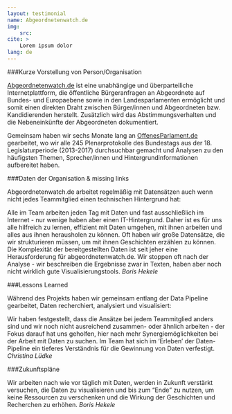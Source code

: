 ```yaml
---
layout: testimonial
name: Abgeordnetenwatch.de
img: 
    src: 
cite: > 
    Lorem ipsum dolor
lang: de
---
```

###Kurze Vorstellung von Person/Organisation

[Abgeordnetenwatch.de](https://abgeordnetenwatch.de) ist eine unabhängige und überparteiliche Internetplattform, die öffentliche Bürgeranfragen an Abgeordnete auf Bundes- und Europaebene sowie in den Landesparlamenten ermöglicht und somit einen direkten Draht zwischen Bürger/innen und Abgeordneten bzw. Kandidierenden herstellt. Zusätzlich wird das Abstimmungsverhalten und die Nebeneinkünfte der Abgeordneten dokumentiert.

Gemeinsam haben wir sechs Monate lang an [OffenesParlament.de](https://offenesparlament.de) gearbeitet, wo wir alle 245 Plenarprotokolle des Bundestags aus der 18. Legislaturperiode (2013-2017) durchsuchbar gemacht und Analysen zu den häufigsten Themen, Sprecher/innen und Hintergrundinformationen aufbereitet haben.

###Daten der Organisation & missing links 

Abgeordnetenwatch.de arbeitet regelmäßig mit Datensätzen auch wenn nicht jedes Teammitglied einen technischen Hintergrund hat: 

<p class="speech-bubble">
    Alle im Team arbeiten jeden Tag mit Daten und fast ausschließlich im Internet - nur wenige haben aber einen IT-Hintergrund. Daher ist es für uns alle hilfreich zu lernen, effizient mit Daten umgehen, mit ihnen arbeiten und alles aus ihnen herausholen zu können. Oft haben wir große Datensätze, die wir strukturieren müssen, um mit ihnen Geschichten erzählen zu können. Die Komplexität der bereitgestellten Daten ist seit jeher eine Herausforderung für abgeordnetenwatch.de. Wir stoppen oft nach der Analyse - wir beschreiben die Ergebnisse zwar in Texten, haben aber noch nicht wirklich gute Visualisierungstools.
    <cite>Boris Hekele</cite>
</p>

###Lessons Learned

Während des Projekts haben wir gemeinsam entlang der Data Pipeline gearbeitet, Daten recherchiert, analysiert und visualisiert:

<p class="speech-bubble">
    Wir haben festgestellt, dass die Ansätze bei jedem Teammitglied anders sind und wir noch nicht ausreichend zusammen- oder ähnlich arbeiten - der Fokus darauf hat uns geholfen, hier nach mehr Synergiemöglichkeiten bei der Arbeit mit Daten zu suchen. Im Team hat sich im ‘Erleben’ der Daten-Pipeline ein tieferes Verständnis für die Gewinnung von Daten verfestigt.
    <cite>Christina Lüdke</cite>
</p>

###Zukunftspläne

<p class="speech-bubble">
    Wir arbeiten nach wie vor täglich mit Daten, werden in Zukunft verstärkt versuchen, die Daten zu visualisieren und bis zum “Ende” zu nutzen, um keine Ressourcen zu verschenken und die Wirkung der Geschichten und Recherchen zu erhöhen.
    <cite>Boris Hekele</cite>
</p>
